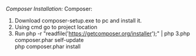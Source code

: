 *Composer Installation:*
Composer:
1. Download composer-setup.exe to pc and install it.
2. Using cmd go to project location                             
3. Run php -r "readfile('https://getcomposer.org/installer');" | php
3.php composer.phar self-update                   
 php composer.phar install                          

